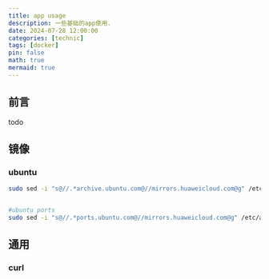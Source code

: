 ```yaml
---
title: app usage
description: 一些基础的app使用.
date: 2024-07-28 12:00:00
categories: [technic]
tags: [docker]
pin: false
math: true
mermaid: true
---
```


## 前言

todo

## 镜像

### ubuntu

```bash
sudo sed -i "s@//.*archive.ubuntu.com@//mirrors.huaweicloud.com@g" /etc/apt/sources.list.d/ubuntu.sources


#ubuntu ports
sudo sed -i "s@//.*ports.ubuntu.com@//mirrors.huaweicloud.com@g" /etc/apt/sources.list

```

## 通用

### curl
